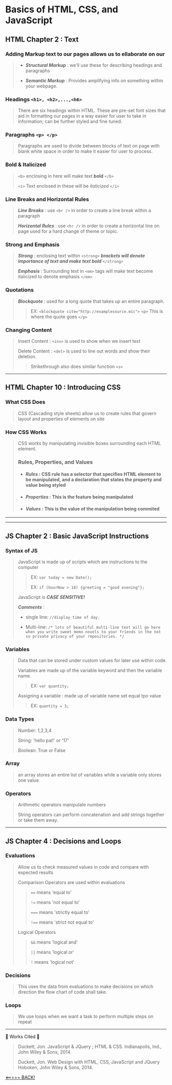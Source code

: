 # Basics of HTML, CSS, and JavaScript

## HTML Chapter 2 : Text

### Adding Markup text to our pages allows us to ellaborate on our
>
>* ___Structural Markup___ : we'll use these for describing headings and paragraphs
>
>* ___Semantic Markup___ : Provides amplifying info on something within your webpage.

### Headings `<h1>, <h2>,...,<h6>`

>There are six headings within HTML. These are pre-set font sizes that aid in formatting our pages in a way easier for user to take in information; can be further styled and fine tuned.

### Paragraphs `<p> </p>`

> Paragraphs are used to divide between blocks of text on page with blank white space in order to make it easier for user to process.

### Bold & Italicized

> `<b>` enclosing in here will make text ____bold____ `</b>`
>
> `<i>` Text enclosed in these will be *italicized* `</i>`

### Line Breaks and Horizontal Rules

> ___Line Breaks___ : use `<br />` in order to create a line break within a paragraph
>
> ___Horizontal Rules___ : use `<hr />` in order to create a horizontal line on page used for a hard change of theme or topic.

### Strong and Emphasis 

> ___Strong___ : enclosing text within `<strong>` ___brackets will denote importance of text and make text bold___ `</strong>`
>
> ___Emphasis___ : Surrounding text in `<em>` tags will make text become italicized to denote emphasis `</em>`

### Quotations

> ___Blockquote___ : used for a long quote that takes up an entire paragraph.
>> EX: `<blockquote cite="http://examplesource.mic">`
`<p>` This is where the quote goes `</p>`

### Changing Content

> Insert Content : `<ins>` is used to show when we insert text 
>
> Delete Content : `<del>` is used to line out words and show their deletion.
>> Strikethrough also does similar function `<s>`


___

## HTML Chapter 10 : Introducing CSS

### What CSS Does

>CSS (Cascading style sheets) allow us to create rules that govern layout and properties of elements on site

### How CSS Works
>
>CSS works by manipulating invisible boxes surrounding each HTML element.
>
> ### Rules, Properties, and Values
>
> * #### ___Rules___ : CSS rule has a selector that specifies HTML element to be manipulated, and a declaration that states the property and value being styled
>
>* #### ___Properties___ : This is the feature being manipulated
>
>* #### ___Values___ : This is the value of the manipulation being commited

___
___

## JS Chapter 2 : Basic JavaScript Instructions

### Syntax of JS
>
>JavaScript is made up of scripts which are instructions to the computer
>> EX: `var today = new Date();`
>>
>> EX: `if (hourNow > 18) {greeting = "good evening"};`
>>
> JavaScript is *___CASE SENSITIVE!___*
>
> ___Comments___ : 
> * single line: `//display time of day.`
>
> * Multi-line: `/* lots of beautiful multi-line text will go here when you write sweet memo novels to your friends in the not so private privacy of your repositories. */`

### Variables
>
>Data that can be stored under custom values for later use within code.
>
> Variables are made up of the variable keyword and then the variable name.
>
>> EX: `var quantity;`
>
> Assigning a variable : made up of variable name set equal tpo value
>> EX: `quantity = 3;`

### Data Types
>Number: 1,2,3,4
>
>String: 'hello pal!' or '17'
>
>Boolean: True or False

### Array
>
> an array stores an entire list of variables while a variable only stores one value

### Operators

> Arithmetic operators manipulate numbers
>
>String operators can perform concatenation and add strings together or take them away.
___

## JS Chapter 4 : Decisions and Loops

### Evaluations
>Allow us to check measured values in code and compare with expected results
>
> Comparison Operators are used within evaluations
>> `==` means 'equal to'
>>
>> `!=` means 'not equal to'
>>
>>`===` means 'strictly equal to'
>>
>> `!==` means 'strict not equal to'
>
> Logical Operators
>> `&&` means 'logical and'
>>
>> `||` means 'logical or'
>>
>> `!` means 'logical not'

### Decisions
>This uses the data from evaluations to make decisions on which direction the flow chart of code shall take.

### Loops
>We use loops when we want a task to perform multiple steps on repeat

___
&#127803;
Works Cited
&#127803;
>
> Duckett, Jon. JavaScript & JQuery ; HTML & CSS. Indianapolis, Ind., John Wiley & Sons, 2014.
>
>Duckett, Jon. Web Design with HTML, CSS, JavaScript and JQuery Hoboken, John Wiley & Sons, 2014.

[<===== BACK!](README.md)